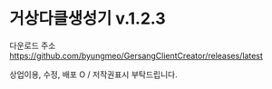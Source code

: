 # 거상다클생성기 v.1.2.3

다운로드 주소
https://github.com/byungmeo/GersangClientCreator/releases/latest

상업이용, 수정, 배포 O / 저작권표시 부탁드립니다.
